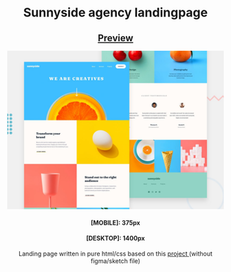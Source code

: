 <h1 align="center">Sunnyside agency landingpage</h1> 

<h2 align="center"><a href="http://andrzejfranek.me/sunnyside-agency-landingpage/">Preview</a></h2>


  
![img](https://raw.githubusercontent.com/teh23/sunnyside-agency-landingpage/master/design/desktop-preview.jpg)
<h4 align="center">[MOBILE]: 375px</h3>
<h4 align="center">[DESKTOP]: 1400px</h3>
<p align="center">Landing page written in pure html/css based on this <a href="https://www.frontendmentor.io/challenges/sunnyside-agency-landing-page-7yVs3B6ef">project  </a>(without figma/sketch file)
  
 </p>


 


